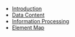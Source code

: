 - [Introduction](README)
- [Data Content](data_content)
- [Information Processing](info_process)
- [Element Map](map.md)